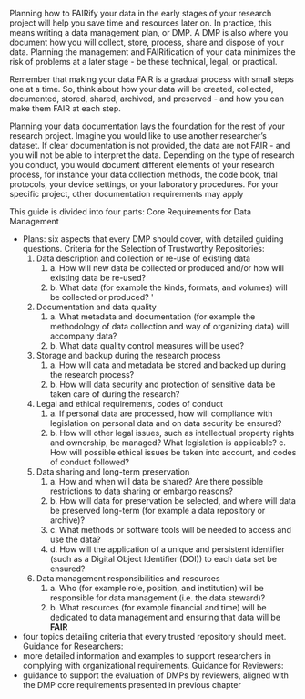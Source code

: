 Planning how to FAIRify your data in the early stages of your research project will help you save time and resources later on. In practice, this means writing a data management plan, or DMP. A DMP is also where you document how you will collect, store, process, share and dispose of your data. Planning the management and FAIRification of your data minimizes the risk of problems at a later stage - be these technical, legal, or practical.

Remember that making your data FAIR is a gradual process with small steps one at a time. So, think about how your data will be created, collected, documented, stored, shared, archived, and 
preserved - and how you can make them FAIR at each step.

Planning your data documentation lays the foundation for the rest of your research project. Imagine you would like to use another researcher’s dataset. If clear documentation is not provided, the data are not FAIR - and you will not be able to interpret the data. Depending on the type of research you conduct, you would document different elements of your research process, for instance your data collection methods, the code book, trial protocols, your device settings, or your laboratory procedures. For your specific project, other documentation requirements may apply

This guide is divided into four parts:
Core Requirements for Data Management 
- Plans: six aspects that every DMP should cover, with detailed guiding questions.
Criteria for the Selection of Trustworthy Repositories: 
	1. Data description and collection or re-use of existing data 
		1. a. How will new data be collected or produced and/or how will existing data be re-used? 
		2. b. What data (for example the kinds, formats, and volumes) will be collected or produced? '
	2. Documentation and data quality 
		1. a. What metadata and documentation (for example the methodology of data collection and way of organizing data) will accompany data? 
		2. b. What data quality control measures will be used? 
	3. Storage and backup during the research process 
		1. a. How will data and metadata be stored and backed up during the research process? 
		2. b. How will data security and protection of sensitive data be taken care of during the research? 
	4. Legal and ethical requirements, codes of conduct 
		1. a. If personal data are processed, how will compliance with legislation on personal data and on data security be ensured? 
		2. b. How will other legal issues, such as intellectual property rights and ownership, be managed? What legislation is applicable? c. How will possible ethical issues be taken into account, and codes of conduct followed?
	5. Data sharing and long-term preservation 
		1. a. How and when will data be shared? Are there possible restrictions to data sharing or embargo reasons? 
		2. b. How will data for preservation be selected, and where will data be preserved long-term (for example a data repository or archive)? 
		3. c. What methods or software tools will be needed to access and use the data? 
		4. d. How will the application of a unique and persistent identifier (such as a Digital Object Identifier (DOI)) to each data set be ensured?
	6. Data management responsibilities and resources 
		1. a. Who (for example role, position, and institution) will be responsible for data management (i.e. the data steward)? 
		2. b. What resources (for example financial and time) will be dedicated to data management and ensuring that data will be **FAIR**
- four topics detailing criteria that every trusted repository should meet.
Guidance for Researchers: 
- more detailed information and examples to support researchers in complying with organizational requirements.
Guidance for Reviewers: 
- guidance to support the evaluation of DMPs by reviewers, aligned with the DMP core requirements presented in previous chapter